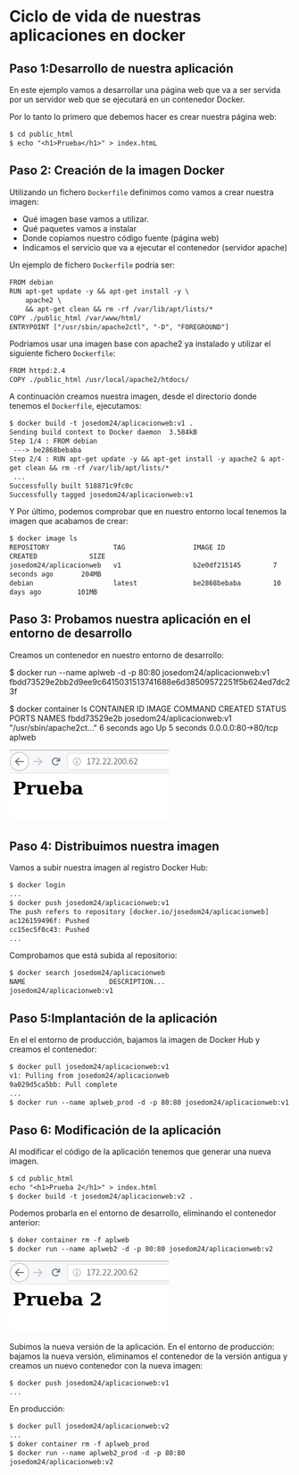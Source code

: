 # Ciclo de vida de nuestras aplicaciones en docker

## Paso 1:Desarrollo de nuestra aplicación

En este ejemplo vamos a desarrollar una página web que va a ser servida por un servidor web que se ejecutará en un contenedor Docker.

Por lo tanto lo primero que debemos hacer es crear nuestra página web:

    $ cd public_html
    $ echo "<h1>Prueba</h1>" > index.htmL


## Paso 2: Creación de la imagen Docker

Utilizando un fichero `Dockerfile` definimos como vamos a crear nuestra imagen:

* Qué imagen base vamos a utilizar.
* Qué paquetes vamos a instalar
* Donde copiamos nuestro código fuente (página web)
* Indicamos el servicio que va a ejecutar el contenedor (servidor apache)

Un ejemplo de fichero `Dockerfile` podría ser:

    FROM debian
    RUN apt-get update -y && apt-get install -y \
        apache2 \
        && apt-get clean && rm -rf /var/lib/apt/lists/*
    COPY ./public_html /var/www/html/
    ENTRYPOINT ["/usr/sbin/apache2ctl", "-D", "FOREGROUND"]
  
Podríamos usar una imagen base con apache2 ya instalado y utilizar el siguiente fichero `Dockerfile`:

    FROM httpd:2.4
    COPY ./public_html /usr/local/apache2/htdocs/
  
A continuación creamos nuestra imagen, desde el directorio donde tenemos el `Dockerfile`, ejecutamos:

    $ docker build -t josedom24/aplicacionweb:v1 .
    Sending build context to Docker daemon  3.584kB
    Step 1/4 : FROM debian
     ---> be2868bebaba
    Step 2/4 : RUN apt-get update -y && apt-get install -y apache2 & apt-get clean && rm -rf /var/lib/apt/lists/*
     ...
    Successfully built 518871c9fc0c
    Successfully tagged josedom24/aplicacionweb:v1

Y Por último, podemos comprobar que en nuestro entorno local tenemos la imagen que acabamos de crear:

    $ docker image ls
    REPOSITORY                TAG                 IMAGE ID            CREATED             SIZE
    josedom24/aplicacionweb   v1                  b2e0df215145        7 seconds ago       204MB
    debian                    latest              be2868bebaba        10 days ago         101MB
  
## Paso 3: Probamos nuestra aplicación en el entorno de desarrollo

Creamos un contenedor en nuestro entorno de desarrollo:

  $ docker run --name aplweb -d -p 80:80 josedom24/aplicacionweb:v1
  fbdd73529e2bb2d9ee9c6415031513741688e6d38509572251f5b624ed7dc23f
  
  $ docker container ls
  CONTAINER ID        IMAGE                        COMMAND                    CREATED             STATUS              PORTS                NAMES
  fbdd73529e2b        josedom24/aplicacionweb:v1   "/usr/sbin/apache2ct…"   6 seconds ago       Up 5 seconds        0.0.0.0:80->80/tcp   aplweb
  
![1](img/docker1.png)

## Paso 4: Distribuimos nuestra imagen

Vamos a subir nuestra imagen al registro Docker Hub:

    $ docker login
    ...
    $ docker push josedom24/aplicacionweb:v1
    The push refers to repository [docker.io/josedom24/aplicacionweb]
    ac126159496f: Pushed 
    cc15ec5f0c43: Pushed 
    ...
 
Comprobamos que está subida al repositorio:

    $ docker search josedom24/aplicacionweb
    NAME                     DESCRIPTION...
    josedom24/aplicacionweb:v1   
  

## Paso 5:Implantación de la aplicación

En el el entorno de producción, bajamos la imagen de Docker Hub y creamos el contenedor:


    $ docker pull josedom24/aplicacionweb:v1
    v1: Pulling from josedom24/aplicacionweb
    9a029d5ca5bb: Pull complete 
    ...
    $ docker run --name aplweb_prod -d -p 80:80 josedom24/aplicacionweb:v1
  
## Paso 6: Modificación de la aplicación

Al modificar el código de la aplicación tenemos que generar una nueva imagen.

    $ cd public_html
    echo "<h1>Prueba 2</h1>" > index.html
    $ docker build -t josedom24/aplicacionweb:v2 .

Podemos probarla en el entorno de desarrollo, eliminando el contenedor anterior:

    $ doker container rm -f aplweb
    $ docker run --name aplweb2 -d -p 80:80 josedom24/aplicacionweb:v2

![2](img/docker2.png)

Subimos la nueva versión de la aplicación. En el entorno de producción: bajamos la nueva versión, eliminamos el contenedor de la versión antigua y creamos un nuevo contenedor con la nueva imagen:

    $ docker push josedom24/aplicacionweb:v1
    ...
  
En producción:

    $ docker pull josedom24/aplicacionweb:v2
    ...
    $ doker container rm -f aplweb_prod
    $ docker run --name aplweb2_prod -d -p 80:80 josedom24/aplicacionweb:v2


